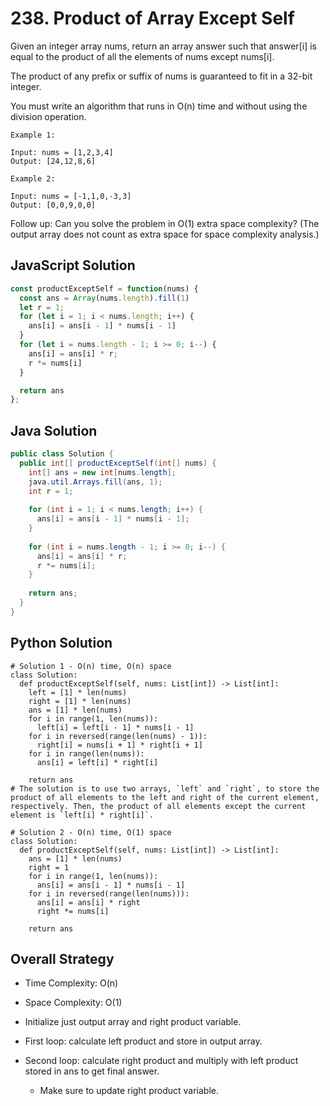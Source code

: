 # 238. Product of Array Except Self
Given an integer array nums, return an array answer such that answer[i] is equal to the product of all the elements of nums except nums[i].

The product of any prefix or suffix of nums is guaranteed to fit in a 32-bit integer.

You must write an algorithm that runs in O(n) time and without using the division operation.
 
```
Example 1:

Input: nums = [1,2,3,4]
Output: [24,12,8,6]

Example 2:

Input: nums = [-1,1,0,-3,3]
Output: [0,0,9,0,0]
```

Follow up: Can you solve the problem in O(1) extra space complexity? (The output array does not count as extra space for space complexity analysis.)

## JavaScript Solution
```js
const productExceptSelf = function(nums) {
  const ans = Array(nums.length).fill(1)
  let r = 1;
  for (let i = 1; i < nums.length; i++) {
    ans[i] = ans[i - 1] * nums[i - 1]
  }
  for (let i = nums.length - 1; i >= 0; i--) {
    ans[i] = ans[i] * r;
    r *= nums[i]
  }

  return ans
};
```

## Java Solution
```java
public class Solution {
  public int[] productExceptSelf(int[] nums) {
    int[] ans = new int[nums.length];
    java.util.Arrays.fill(ans, 1);
    int r = 1;
    
    for (int i = 1; i < nums.length; i++) {
      ans[i] = ans[i - 1] * nums[i - 1];
    }
    
    for (int i = nums.length - 1; i >= 0; i--) {
      ans[i] = ans[i] * r;
      r *= nums[i];
    }
    
    return ans;
  }
}

```

## Python Solution
```py3
# Solution 1 - O(n) time, O(n) space
class Solution:
  def productExceptSelf(self, nums: List[int]) -> List[int]:
    left = [1] * len(nums)
    right = [1] * len(nums)
    ans = [1] * len(nums)
    for i in range(1, len(nums)):
      left[i] = left[i - 1] * nums[i - 1]
    for i in reversed(range(len(nums) - 1)):
      right[i] = nums[i + 1] * right[i + 1]
    for i in range(len(nums)):
      ans[i] = left[i] * right[i]
    
    return ans
# The solution is to use two arrays, `left` and `right`, to store the product of all elements to the left and right of the current element, respectively. Then, the product of all elements except the current element is `left[i] * right[i]`.
```
```py3
# Solution 2 - O(n) time, O(1) space
class Solution:
  def productExceptSelf(self, nums: List[int]) -> List[int]:
    ans = [1] * len(nums)
    right = 1
    for i in range(1, len(nums)):
      ans[i] = ans[i - 1] * nums[i - 1]
    for i in reversed(range(len(nums))):
      ans[i] = ans[i] * right
      right *= nums[i]
    
    return ans
```

## Overall Strategy
- Time Complexity: O(n)
- Space Complexity: O(1)

- Initialize just output array and right product variable.
- First loop: calculate left product and store in output array.
- Second loop: calculate right product and multiply with left product stored in ans to get final answer.
  - Make sure to update right product variable.
